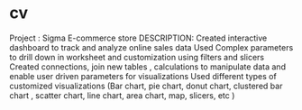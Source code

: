 # cv
Project :     Sigma E-commerce store 
DESCRIPTION:
Created interactive dashboard to track and analyze    online   sales data
Used Complex parameters to drill down   in worksheet and   customization   using filters and slicers
Created connections, join new tables , calculations  to manipulate  data and enable user driven parameters for visualizations
Used different   types of   customized visualizations (Bar chart, pie chart, donut chart, clustered bar chart , scatter chart, line chart, area chart, map, slicers, etc )
